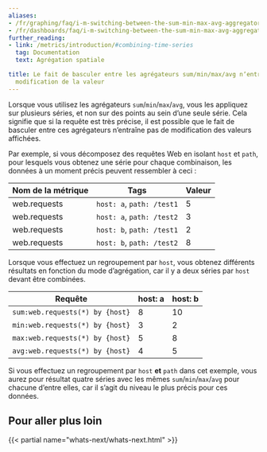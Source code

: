 ```yaml
---
aliases:
- /fr/graphing/faq/i-m-switching-between-the-sum-min-max-avg-aggregators-but-the-values-look-the-same
- /fr/dashboards/faq/i-m-switching-between-the-sum-min-max-avg-aggregators-but-the-values-look-the-same
further_reading:
- link: /metrics/introduction/#combining-time-series
  tag: Documentation
  text: Agrégation spatiale

title: Le fait de basculer entre les agrégateurs sum/min/max/avg nʼentraîne pas de
  modification de la valeur
---
```


Lorsque vous utilisez les agrégateurs `sum`/`min`/`max`/`avg`, vous les appliquez sur plusieurs séries, et non sur des points au sein dʼune seule série. Cela signifie que si la requête est très précise, il est possible que le fait de basculer entre ces agrégateurs nʼentraîne pas de modification des valeurs affichées.

Par exemple, si vous décomposez des requêtes Web en isolant `host` et `path`, pour lesquels vous obtenez une série pour chaque combinaison, les données à un moment précis peuvent ressembler à ceci :

| Nom de la métrique  | Tags                      | Valeur |
| ------------ | ------------------------- | ----- |
| web.requests | `host: a`, `path: /test1` | 5     |
| web.requests | `host: a`, `path: /test2` | 3     |
| web.requests | `host: b`, `path: /test1` | 2     |
| web.requests | `host: b`, `path: /test2` | 8     |

Lorsque vous effectuez un regroupement par `host`, vous obtenez différents résultats en fonction du mode dʼagrégation, car il y a deux séries par `host` devant être combinées.

| Requête                           | host: a | host: b |
| ------------------------------- | ------- | ------- |
| `sum:web.requests(*) by {host}` | 8       | 10      |
| `min:web.requests(*) by {host}` | 3       | 2       |
| `max:web.requests(*) by {host}` | 5       | 8       |
| `avg:web.requests(*) by {host}` | 4       | 5       |

Si vous effectuez un regroupement par `host` **et** `path` dans cet exemple, vous aurez pour résultat quatre séries avec les mêmes `sum`/`min`/`max`/`avg` pour chacune dʼentre elles, car il sʼagit du niveau le plus précis pour ces données.

## Pour aller plus loin

{{< partial name="whats-next/whats-next.html" >}}

